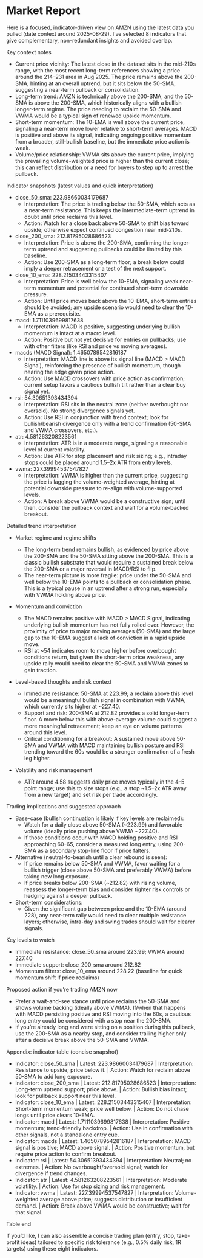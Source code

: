 # Market Report

Here is a focused, indicator-driven view on AMZN using the latest data you pulled (date context around 2025-08-29). I’ve selected 8 indicators that give complementary, non-redundant insights and avoided overlap.

Key context notes
- Current price vicinity: The latest close in the dataset sits in the mid-210s range, with the most recent long-term references showing a price around the 214–231 area in Aug 2025. The price remains above the 200-SMA, hinting at an overall uptrend, but it sits below the 50-SMA, suggesting a near-term pullback or consolidation.
- Long-term trend: AMZN is technically above the 200-SMA, and the 50-SMA is above the 200-SMA, which historically aligns with a bullish longer-term regime. The price needing to reclaim the 50-SMA and VWMA would be a typical sign of renewed upside momentum.
- Short-term momentum: The 10-EMA is well above the current price, signaling a near-term move lower relative to short-term averages. MACD is positive and above its signal, indicating ongoing positive momentum from a broader, still-bullish baseline, but the immediate price action is weak.
- Volume/price relationship: VWMA sits above the current price, implying the prevailing volume-weighted price is higher than the current close; this can reflect distribution or a need for buyers to step up to arrest the pullback.

Indicator snapshots (latest values and quick interpretation)
- close_50_sma: 223.98660034179687
  - Interpretation: The price is trading below the 50-SMA, which acts as a near-term resistance. This keeps the intermediate-term uptrend in doubt until price reclaims this level.
  - Action: Watch for a close back above 50-SMA to shift bias toward upside; otherwise expect continued congestion near mid-210s.
- close_200_sma: 212.81795028686523
  - Interpretation: Price is above the 200-SMA, confirming the longer-term uptrend and suggesting pullbacks could be limited by this baseline.
  - Action: Use 200-SMA as a long-term floor; a break below could imply a deeper retracement or a test of the next support.
- close_10_ema: 228.21503443315407
  - Interpretation: Price is well below the 10-EMA, signaling weak near-term momentum and potential for continued short-term downside pressure.
  - Action: Until price moves back above the 10-EMA, short-term entries should be avoided; any upside scenario would need to clear the 10-EMA as a prerequisite.
- macd: 1.7111039699817638
  - Interpretation: MACD is positive, suggesting underlying bullish momentum is intact at a macro level.
  - Action: Positive but not yet decisive for entries on pullbacks; use with other filters (like RSI and price vs moving averages).
- macds (MACD Signal): 1.4650789542816187
  - Interpretation: MACD line is above its signal line (MACD > MACD Signal), reinforcing the presence of bullish momentum, though nearing the edge given price action.
  - Action: Use MACD crossovers with price action as confirmation; current setup favors a cautious bullish tilt rather than a clear buy signal yet.
- rsi: 54.30651393434394
  - Interpretation: RSI sits in the neutral zone (neither overbought nor oversold). No strong divergence signals yet.
  - Action: Use RSI in conjunction with trend context; look for bullish/bearish divergence only with a trend confirmation (50-SMA and VWMA crossovers, etc.).
- atr: 4.581263208223561
  - Interpretation: ATR is in a moderate range, signaling a reasonable level of current volatility.
  - Action: Use ATR for stop placement and risk sizing; e.g., intraday stops could be placed around 1.5–2x ATR from entry levels.
- vwma: 227.39994537547827
  - Interpretation: VWMA is higher than the current price, suggesting the price is lagging the volume-weighted average, hinting at potential downside pressure to re-align with volume-supported levels.
  - Action: A break above VWMA would be a constructive sign; until then, consider the pullback context and wait for a volume-backed breakout.

Detailed trend interpretation
- Market regime and regime shifts
  - The long-term trend remains bullish, as evidenced by price above the 200-SMA and the 50-SMA sitting above the 200-SMA. This is a classic bullish substrate that would require a sustained break below the 200-SMA or a major reversal in MACD/RSI to flip.
  - The near-term picture is more fragile: price under the 50-SMA and well below the 10-EMA points to a pullback or consolidation phase. This is a typical pause in an uptrend after a strong run, especially with VWMA holding above price.

- Momentum and conviction
  - The MACD remains positive with MACD > MACD Signal, indicating underlying bullish momentum has not fully rolled over. However, the proximity of price to major moving averages (50-SMA) and the large gap to the 10-EMA suggest a lack of conviction in a rapid upside move.
  - RSI at ~54 indicates room to move higher before overbought conditions return, but given the short-term price weakness, any upside rally would need to clear the 50-SMA and VWMA zones to gain traction.

- Level-based thoughts and risk context
  - Immediate resistance: 50-SMA at 223.99; a reclaim above this level would be a meaningful bullish signal in combination with VWMA, which currently sits higher at ~227.40.
  - Support and risk: 200-SMA at 212.82 provides a solid longer-term floor. A move below this with above-average volume could suggest a more meaningful retracement; keep an eye on volume patterns around this level.
  - Critical conditioning for a breakout: A sustained move above 50-SMA and VWMA with MACD maintaining bullish posture and RSI trending toward the 60s would be a stronger confirmation of a fresh leg higher.

- Volatility and risk management
  - ATR around 4.58 suggests daily price moves typically in the 4–5 point range; use this to size stops (e.g., a stop ~1.5–2x ATR away from a new target) and set risk per trade accordingly.

Trading implications and suggested approach
- Base-case (bullish continuation is likely if key levels are reclaimed):
  - Watch for a daily close above 50-SMA (~223.99) and favorable volume (ideally price pushing above VWMA ~227.40).
  - If those conditions occur with MACD holding positive and RSI approaching 60–65, consider a measured long entry, using 200-SMA as a secondary stop-line floor if price falters.
- Alternative (neutral-to-bearish until a clear rebound is seen):
  - If price remains below 50-SMA and VWMA, favor waiting for a bullish trigger (close above 50-SMA and preferably VWMA) before taking new long exposure.
  - If price breaks below 200-SMA (~212.82) with rising volume, reassess the longer-term bias and consider tighter risk controls or hedging against a deeper pullback.
- Short-term considerations:
  - Given the significant gap between price and the 10-EMA (around 228), any near-term rally would need to clear multiple resistance layers; otherwise, intra-day and swing trades should wait for clearer signals.

Key levels to watch
- Immediate resistance: close_50_sma around 223.99; VWMA around 227.40
- Immediate support: close_200_sma around 212.82
- Momentum filters: close_10_ema around 228.22 (baseline for quick momentum shift if price reclaims)

Proposed action if you’re trading AMZN now
- Prefer a wait-and-see stance until price reclaims the 50-SMA and shows volume backing (ideally above VWMA). If/when that happens with MACD persisting positive and RSI moving into the 60s, a cautious long entry could be considered with a stop near the 200-SMA.
- If you’re already long and were sitting on a position during this pullback, use the 200-SMA as a nearby stop, and consider trailing higher only after a decisive break above the 50-SMA and VWMA.

Appendix: indicator table (concise snapshot)
- Indicator: close_50_sma | Latest: 223.98660034179687 | Interpretation: Resistance to upside; price below it. | Action: Watch for reclaim above 50-SMA to add long exposure.
- Indicator: close_200_sma | Latest: 212.81795028686523 | Interpretation: Long-term uptrend support; price above. | Action: Bullish bias intact; look for pullback support near this level.
- Indicator: close_10_ema | Latest: 228.21503443315407 | Interpretation: Short-term momentum weak; price well below. | Action: Do not chase longs until price clears 10-EMA.
- Indicator: macd | Latest: 1.7111039699817638 | Interpretation: Positive momentum; trend-friendly backdrop. | Action: Use in confirmation with other signals, not a standalone entry cue.
- Indicator: macds | Latest: 1.4650789542816187 | Interpretation: MACD signal is positive; MACD above signal. | Action: Positive momentum, but require price action to confirm breakout.
- Indicator: rsi | Latest: 54.30651393434394 | Interpretation: Neutral; no extremes. | Action: No overbought/oversold signal; watch for divergence if trend changes.
- Indicator: atr | Latest: 4.581263208223561 | Interpretation: Moderate volatility. | Action: Use for stop sizing and risk management.
- Indicator: vwma | Latest: 227.39994537547827 | Interpretation: Volume-weighted average above price; suggests distribution or insufficient demand. | Action: Break above VWMA would be constructive; wait for that signal.

Table end

If you’d like, I can also assemble a concise trading plan (entry, stop, take-profit ideas) tailored to specific risk tolerance (e.g., 0.5% daily risk, 1R targets) using these eight indicators.
